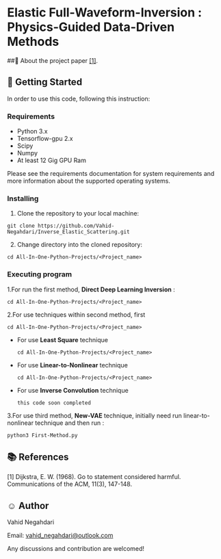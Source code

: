 # Elastic Full-Waveform-Inversion : Physics-Guided Data-Driven Methods

##:art: About the project
paper [[1]](#1).
## :key: Getting Started
In order to use this code, following this instruction:
### Requirements

* Python 3.x
* Tensorflow-gpu 2.x
* Scipy 
* Numpy
* At least 12 Gig GPU Ram

Please see the requirements documentation for system requirements and more
information about the supported operating systems.
### Installing
1. Clone the repository to your local machine:
``` 
git clone https://github.com/Vahid-Negahdari/Inverse_Elastic_Scattering.git
```

2. Change directory into the cloned repository:
``` 
cd All-In-One-Python-Projects/<Project_name>
```
### Executing program

1.For run the first method, **Direct Deep Learning Inversion** :
``` 
cd All-In-One-Python-Projects/<Project_name>
```
2.For use techniques within second method, first
``` 
cd All-In-One-Python-Projects/<Project_name>
```    
* For use **Least Square** technique
  ``` 
  cd All-In-One-Python-Projects/<Project_name>
  ```
* For use **Linear-to-Nonlinear** technique
  ``` 
  cd All-In-One-Python-Projects/<Project_name>
  ```  
* For use **Inverse Convolution** technique
  ``` 
  this code soon completed
  ```  
3.For use third method, **New-VAE** technique, initially need run linear-to-nonlinear technique and then run :
```
python3 First-Method.py
```


## :books: References 
<a id="1">[1]</a> 
Dijkstra, E. W. (1968). 
Go to statement considered harmful. 
Communications of the ACM, 11(3), 147-148.

## :relaxed: Author  
Vahid Negahdari

Email:  <vahid_negahdari@outlook.com>

Any discussions and contribution are welcomed!